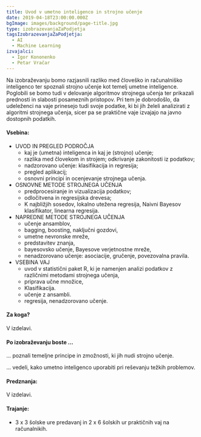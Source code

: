 ```yaml
---
title: Uvod v umetno inteligenco in strojno učenje
date: 2019-04-18T23:00:00.000Z
bgImage: images/background/page-title.jpg
type: izobrazevanjaZaPodjetja
tagsIzobrazevanjaZaPodjetja:
  - AI
  - Machine Learning
izvajalci:
  - Igor Kononenko
  - Petar Vračar
---
```

Na izobraževanju bomo razjasnili razliko med človeško in računalniško inteligenco ter spoznali strojno učenje kot temelj umetne inteligence. Poglobili se bomo tudi v delovanje algoritmov strojnega učenja ter prikazali prednosti in slabosti posameznih pristopov. Pri tem je dobrodošlo, da udeleženci na vaje prinesejo tudi svoje podatke, ki bi jih želeli analizirati z algoritmi strojnega učenja, sicer pa se praktične vaje izvajajo na javno dostopnih podatkih. 

#### Vsebina:

* UVOD IN PREGLED PODROČJA
  * kaj je (umetna) inteligenca in kaj je (strojno) učenje; 
  * razlika med človekom in strojem; odkrivanje zakonitosti iz podatkov; 
  * nadzorovano učenje: klasifikacija in regresija; 
  * pregled aplikacij;
  * osnovni principi in ocenjevanje strojnega učenja.
* OSNOVNE METODE STROJNEGA UČENJA
  * predprocesiranje in vizualizacija podatkov; 
  * odločitvena in regresijska drevesa; 
  * K najbližjih sosedov, lokalno utežena regresija, Naivni Bayesov klasifikator, linearna regresija.
* NAPREDNE METODE STROJNEGA UČENJA
  * učenje ansamblov,
  * bagging, boosting, naključni gozdovi,
  * umetne nevronske mreže,
  * predstavitev znanja,
  * bayesovsko učenje, Bayesove verjetnostne mreže,
  * nenadzorovano učenje: asociacije, gručenje, povezovalna pravila.
* VSEBINA VAJ
  * uvod v statistični paket R, ki je namenjen analizi podatkov z različnimi metodami strojnega učenja,
  * priprava učne množice,
  * Klasifikacija.
  * učenje z ansambli.
  * regresija, nenadzorovano učenje.

#### Za koga?

V izdelavi.

#### Po izobraževanju boste ...

... poznali temeljne principe in zmožnosti, ki jih nudi strojno učenje.

... vedeli, kako umetno inteligenco uporabiti pri reševanju težkih problemov.

#### Predznanja:

V izdelavi.

#### Trajanje:

* 3 x 3 šolske ure predavanj in 2 x 6 šolskih ur praktičnih vaj na računalnikih.
